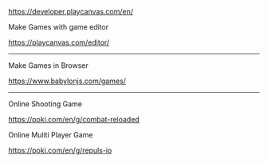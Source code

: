 https://developer.playcanvas.com/en/

Make Games with game editor


https://playcanvas.com/editor/

--------


Make Games in Browser 

https://www.babylonjs.com/games/



----------

Online Shooting Game 

https://poki.com/en/g/combat-reloaded




Online Muliti Player Game

https://poki.com/en/g/repuls-io
